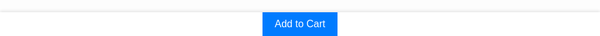 <div class="product-container">
  <!-- Your product information goes here -->

  <div class="add-to-cart-container">
    <button id="add-to-cart-btn">Add to Cart</button>
  </div>
</div>

<!-- CSS (you can include this in your theme's style file) -->
<style>
  .add-to-cart-container {
    position: fixed;
    bottom: 0;
    left: 0;
    width: 100%;
    background-color: #fff; /* Adjust the background color as needed */
    box-shadow: 0px -2px 5px 0px rgba(0, 0, 0, 0.1); /* Optional: Add a subtle shadow */
    z-index: 999; /* Make sure the button is above other elements */
    text-align: center;
  }

  #add-to-cart-btn {
    padding: 10px 20px;
    font-size: 16px;
    background-color: #007bff; /* Adjust the button color as needed */
    color: #fff; /* Adjust the text color as needed */
    border: none;
    cursor: pointer;
  }
</style>

<!-- JavaScript (you can include this in your theme's script file) -->
<script>
  document.addEventListener('DOMContentLoaded', function () {
    var addToCartBtn = document.getElementById('add-to-cart-btn');
    
    addToCartBtn.addEventListener('click', function () {
      // Add your logic here to handle the 'Add to Cart' functionality
      // For example, you can use Shopify's AJAX API to add the product to the cart.
      // The specific implementation will depend on your Shopify setup and requirements.
    });
  });
</script>
